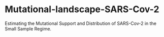 # Mutational-landscape-SARS-Cov-2
Estimating the Mutational Support and Distribution of SARS-Cov-2 in the Small Sample Regime.
